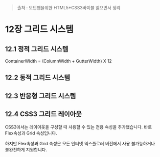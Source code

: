> 출처 : 모던웹을위한 HTML5+CSS3바이블 읽으면서 정리

# 12장 그리드 시스템
## 12.1 정적 그리드 시스템
ContainerWidth = (ColumnWidth + GutterWidth) X 12

## 12.2 동적 그리드 시스템
## 12.3 반응형 그리드 시스템
## 12.4 CSS3 그리드 레이아웃
CSS3에서는 레이아웃을 구성할 때 사용할 수 있는 전용 속성을 추가했습니다.
바로 Flex속성과 Grid 속성입니다.

하지만 Flex속성과 Grid 속성은 모든 인터넷 익스플로러 버전에서 사용 불가능하거나 불완전하게 지원합니다.




